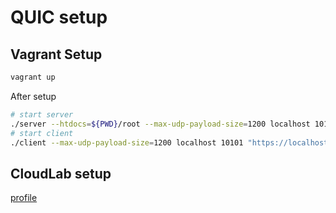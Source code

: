 # QUIC setup


## Vagrant Setup

```bash
vagrant up
```

After setup

```bash
# start server
./server --htdocs=${PWD}/root --max-udp-payload-size=1200 localhost 10101 ../ci/cert/server.key ../ci/cert/server.crt
# start client
./client --max-udp-payload-size=1200 localhost 10101 "https://localhost:10101/test.txt"
```

## CloudLab setup

[profile](profile.py)